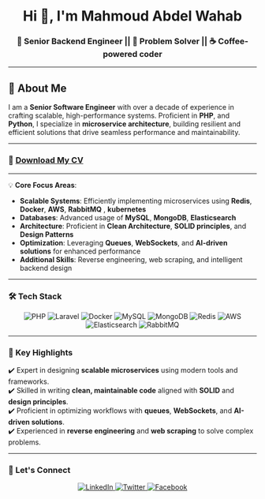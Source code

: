 <h1 align="center">Hi 👋, I'm Mahmoud Abdel Wahab</h1>
<h3 align="center">🚀 Senior Backend Engineer || 🧩 Problem Solver || ☕ Coffee-powered coder</h3>

---

## 👋 About Me  

I am a **Senior Software Engineer** with over a decade of experience in crafting scalable, high-performance systems. Proficient in **PHP**, and **Python**, I specialize in **microservice architecture**, building resilient and efficient solutions that drive seamless performance and maintainability.  


---

### 📄 [Download My CV](https://github.com/MahmoudAbdElWahab96/abdel-wahab/blob/main/Mahmoud-Abdel-Wahab.pdf)

---

💡 **Core Focus Areas**:  
- **Scalable Systems**: Efficiently implementing microservices using **Redis**, **Docker**, **AWS**, **RabbitMQ** , **kubernetes**  
- **Databases**: Advanced usage of **MySQL**, **MongoDB**, **Elasticsearch**
- **Architecture**: Proficient in **Clean Architecture**, **SOLID principles**, and **Design Patterns**  
- **Optimization**: Leveraging **Queues**, **WebSockets**, and **AI-driven solutions** for enhanced performance  
- **Additional Skills**: Reverse engineering, web scraping, and intelligent backend design  

---

### 🛠️ Tech Stack  
<p align="center">
  <img src="https://img.shields.io/badge/PHP-%23777BB4.svg?style=for-the-badge&logo=php&logoColor=white" alt="PHP" />
  <img src="https://img.shields.io/badge/Laravel-%23FF2D20.svg?style=for-the-badge&logo=laravel&logoColor=white" alt="Laravel" />
  <img src="https://img.shields.io/badge/Docker-%232496ED.svg?style=for-the-badge&logo=docker&logoColor=white" alt="Docker" />
  <img src="https://img.shields.io/badge/MySQL-%234479A1.svg?style=for-the-badge&logo=mysql&logoColor=white" alt="MySQL" />
  <img src="https://img.shields.io/badge/MongoDB-%2347A248.svg?style=for-the-badge&logo=mongodb&logoColor=white" alt="MongoDB" />
  <img src="https://img.shields.io/badge/Redis-%23DC382D.svg?style=for-the-badge&logo=redis&logoColor=white" alt="Redis" />
  <img src="https://img.shields.io/badge/AWS-%23232F3E.svg?style=for-the-badge&logo=amazon-aws&logoColor=white" alt="AWS" />
  <img src="https://img.shields.io/badge/Elasticsearch-%23005571.svg?style=for-the-badge&logo=elasticsearch&logoColor=white" alt="Elasticsearch" />
  <img src="https://img.shields.io/badge/RabbitMQ-%23FF6600.svg?style=for-the-badge&logo=rabbitmq&logoColor=white" alt="RabbitMQ" />
</p>

---

### 🌟 Key Highlights  
✔️ Expert in designing **scalable microservices** using modern tools and frameworks.  
✔️ Skilled in writing **clean, maintainable code** aligned with **SOLID** and **design principles**.  
✔️ Proficient in optimizing workflows with **queues**, **WebSockets**, and **AI-driven solutions**.  
✔️ Experienced in **reverse engineering** and **web scraping** to solve complex problems.  

---

### 🤝 Let's Connect  
<p align="center">
  <a href="https://www.linkedin.com/in/mahmoud-abdel-wahab-5483b4145/" target="_blank">
    <img src="https://img.shields.io/badge/LinkedIn-%230077B5.svg?style=for-the-badge&logo=linkedin&logoColor=white" alt="LinkedIn" />
  </a>
  <a href="https://x.com/3abohab96" target="_blank">
    <img src="https://img.shields.io/badge/Twitter-%231DA1F2.svg?style=for-the-badge&logo=twitter&logoColor=white" alt="Twitter" />
  </a>
  <a href="https://www.facebook.com/mahmoud.abdel.wahab.763510" target="_blank">
    <img src="https://img.shields.io/badge/Facebook-%231877F2.svg?style=for-the-badge&logo=facebook&logoColor=white" alt="Facebook" />
  </a>
</p>

